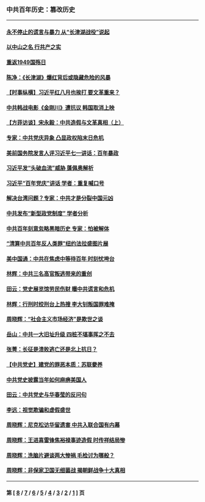 ### 中共百年历史：篡改历史
---
#### [永不停止的谎言与暴力 从“长津湖战役”说起](../../pages/nf1176115/n13494094.md?08120430) 
#### [以中山之名 行共产之实](../../pages/nf1176115/n13346437.md?08120430) 
#### [重返1949国殇日](../../pages/nf1176115/n13346372.md?08120430) 
#### [陈净：《长津湖》爆红背后或隐藏危险的风暴](../../pages/nf1176115/n13314364.md?08120430) 
#### [【时事纵横】习近平红八月也挨打 要文革重来？](../../pages/nf1176115/n13231393.md?08120430) 
#### [中共韩战电影《金刚川》遭抗议 韩国取消上映](../../pages/nf1176115/n13219114.md?08120430) 
#### [【方菲访谈】宋永毅：中共造假与文革真相（上）](../../pages/nf1176115/n13200760.md?08120430) 
#### [专家：中共党庆异象 凸显政权陷末日危机](../../pages/nf1176115/n13067084.md?08120430) 
#### [美前国务院发言人评习近平七一讲话：百年暴政](../../pages/nf1176115/n13066986.md?08120430) 
#### [习近平发“头破血流”威胁 蓬佩奥解析](../../pages/nf1176115/n13063604.md?08120430) 
#### [习近平“百年党庆”讲话 学者：重复喊口号](../../pages/nf1176115/n13061411.md?08120430) 
#### [解决台湾问题？专家：中共才是分裂中国元凶](../../pages/nf1176115/n13060811.md?08120430) 
#### [中共发布“新型政党制度” 学者分析](../../pages/nf1176115/n13056354.md?08120430) 
#### [中共百年刻意忽略黑暗历史 专家：怕被解体](../../pages/nf1176115/n13056056.md?08120430) 
#### [“清算中共百年反人类罪”纽约法拉盛图片展](../../pages/nf1176115/n13052220.md?08120430) 
#### [美中国通：中共在焦虑中等待百年 时刻忧垮台](../../pages/nf1176115/n13048820.md?08120430) 
#### [林辉：中共三名高官叛逃带来的重创](../../pages/nf1176115/n13035206.md?08120430) 
#### [田云：党史展览馆劳民伤财 曝中共谎言和危机](../../pages/nf1176115/n13033900.md?08120430) 
#### [林辉：行刑时绞刑台上热搜 李大钊叛国罪难掩](../../pages/nf1176115/n13031965.md?08120430) 
#### [周晓辉：“社会主义市场经济”是欺世之谈](../../pages/nf1176115/n13024090.md?08120430) 
#### [岳山：中共一大旧址升级 四桩不堪事挥之不去](../../pages/nf1176115/n13021697.md?08120430) 
#### [张菁：长征是溃败逃亡还是北上抗日？](../../pages/nf1176115/n13020585.md?08120430) 
#### [【中共党史】建党的罪恶本质：苏联豢养](../../pages/nf1176115/n13011888.md?08120430) 
#### [中共党史披露当年如何麻痹美国人](../../pages/nf1176115/n12966400.md?08120430) 
#### [田云：中共党史与华春莹的反问句](../../pages/nf1176115/n12765178.md?08120430) 
#### [李远：视觉欺骗和虚假盛世](../../pages/nf1176115/n12993376.md?08120430) 
#### [周晓辉：尼克松访华留遗害 中共入联合国有内幕](../../pages/nf1176115/n12991422.md?08120430) 
#### [周晓辉：王进喜雷锋焦裕禄事迹造假 时传祥结局惨](../../pages/nf1176115/n12985497.md?08120430) 
#### [周晓辉：洗脑片避谈两大惨祸 毛检讨为哪般？](../../pages/nf1176115/n12971285.md?08120430) 
#### [周晓辉：非保家卫国无细菌战 揭朝鲜战争十大真相](../../pages/nf1176115/n12954161.md?08120430) 

---
#### 第 [ [8](./8.md?08120430) / [7](./7.md?08120430) / [6](./6.md?08120430) / [5](./5.md?08120430) / [4](./4.md?08120430) / [3](./3.md?08120430) / [2](./2.md?08120430) / [1](./1.md?08120430) ] 页
